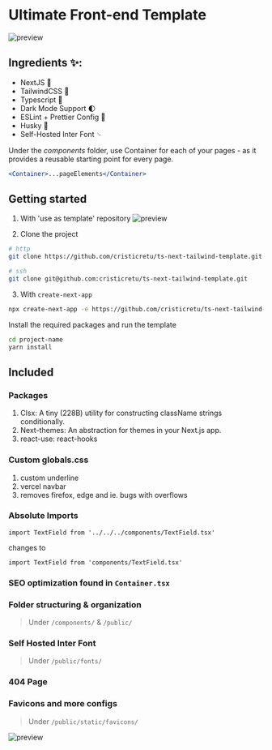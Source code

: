 # Ultimate Front-end Template

![preview](https://cdn.discordapp.com/attachments/797485737272541250/952208625806495815/image_5.png)

## Ingredients ✨:

- NextJS 🚀
- TailwindCSS 🦄
- Typescript 🦺
- Dark Mode Support 🌓
- ESLint + Prettier Config 📂
- Husky 🐶
- Self-Hosted Inter Font ␊

Under the _components_ folder, use Container for each of your pages - as it provides a reusable starting point for every page.

```jsx
<Container>...pageElements</Container>
```

## Getting started

1. With 'use as template' repository
   ![preview](https://cdn.discordapp.com/attachments/797485737272541250/952208604386189332/Group_11.png)

2. Clone the project

```bash
# http
git clone https://github.com/cristicretu/ts-next-tailwind-template.git
```

```bash
# ssh
git clone git@github.com:cristicretu/ts-next-tailwind-template.git
```

3. With `create-next-app`

```bash
npx create-next-app -e https://github.com/cristicretu/ts-next-tailwind-template project-name
```

Install the required packages and run the template

```bash
cd project-name
yarn install
```

## Included

### Packages

1. Clsx: A tiny (228B) utility for constructing className strings conditionally.
2. Next-themes: An abstraction for themes in your Next.js app.
3. react-use: react-hooks

### Custom globals.css

1. custom underline
2. vercel navbar
3. removes firefox, edge and ie. bugs with overflows

### Absolute Imports

```tsx
import TextField from '../../../components/TextField.tsx'
```

changes to

```tsx
import TextField from 'components/TextField.tsx'
```

### SEO optimization found in `Container.tsx`

### Folder structuring & organization

> Under `/components/` & `/public/`

### Self Hosted Inter Font

> Under `/public/fonts/`

### 404 Page

### Favicons and more configs

> Under `/public/static/favicons/`

![preview](https://cdn.discordapp.com/attachments/797485737272541250/952211815046197278/Frame_7.png)
